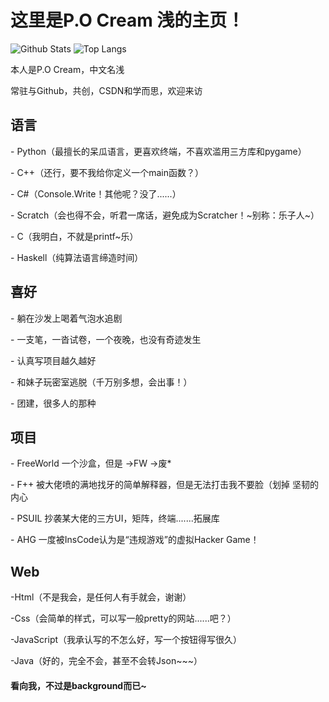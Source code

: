 <h1>这里是P.O Cream 浅的主页！</h1>

![Github Stats](https://github-readme-stats.vercel.app/api?username=P-O-Cream&show_icons=true&theme=dark&count_private=true)
![Top Langs](https://github-readme-stats.vercel.app/api/top-langs/?username=QianBretain&layout=compact&theme=tokyonight)

<p>本人是P.O Cream，中文名浅 </p>
<p>常驻与Github，共创，CSDN和学而思，欢迎来访 </p>

<h2>语言 </h2>
<p>- Python（最擅长的呆瓜语言，更喜欢终端，不喜欢滥用三方库和pygame）</p>
<p>- C++（还行，要不我给你定义一个main函数？）</p>
<p>- C#（Console.Write！其他呢？没了......）</p>
<p>- Scratch（会也得不会，听君一席话，避免成为Scratcher！~别称：乐子人~）</p>
<p>- C（我明白，不就是printf~乐）</p>
<p>- Haskell（纯算法语言缔造时间）</p>

<h2>喜好 </h2>
<p>- 躺在沙发上喝着气泡水追剧 </p>
<p>- 一支笔，一沓试卷，一个夜晚，也没有奇迹发生 </p>
<p>- 认真写项目越久越好 </p>
<p>- 和妹子玩密室逃脱（千万别多想，会出事！） </p>
<p>- 团建，很多人的那种 </p>

<h2>项目 </h2>
<p>- FreeWorld 一个沙盒，但是 ->FW ->废* </p>
<p>- F++ 被大佬喷的满地找牙的简单解释器，但是无法打击我不要脸（划掉 坚韧的内心 </p>
<p>- PSUIL 抄袭某大佬的三方UI，矩阵，终端.......拓展库 </p>
<p>- AHG 一度被InsCode认为是“违规游戏”的虚拟Hacker Game！ </p>

<h2>Web </h2>
<p>-Html（不是我会，是任何人有手就会，谢谢） </p>
<p>-Css（会简单的样式，可以写一般pretty的网站......吧？）  </p>
<p>-JavaScript（我承认写的不怎么好，写一个按钮得写很久） </p>
<p>-Java（好的，完全不会，甚至不会转Json~~~） </p>

<h4>看向我，不过是background而已~</h4>
